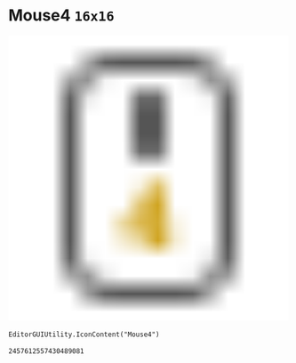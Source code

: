 # Mouse4 `16x16`
<img src="/img/Mouse4.png" width=512 height=512>

``` CSharp
EditorGUIUtility.IconContent("Mouse4")
```
```
2457612557430489081
```

